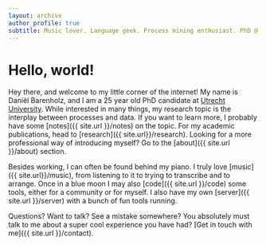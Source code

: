```yaml
---
layout: archive
author_profile: true
subtitle: Music lover. Language geek. Process mining enthusiast. PhD @ UU.
---
```


<h1> Hello, world!</h1>

Hey there, and welcome to my little corner of the internet!
My name is Daniël Barenholz, and I am a 25 year old PhD candidate at [Utrecht University](https://www.uu.nl/staff/dbarenholz).
While interested in many things, my research topic is the interplay between processes and data.
If you want to learn more, I probably have some [notes]({{ site.url }}/notes) on the topic.
For my academic publications, head to [research]({{ site.url}}/research).
Looking for a more professional way of introducing myself?
Go to the [about]({{ site.url }}/about) section.

Besides working, I can often be found behind my piano.
I truly love [music]({{ site.url}}/music), from listening to it to trying to transcribe and to arrange.
Once in a blue moon I may also [code]({{ site.url }}/code) some tools, either for a community or for myself.
I also have my own [server]({{ site.url }}/server) with a bunch of fun tools running.

Questions? Want to talk? See a mistake somewhere?
You absolutely must talk to me about a super cool experience you have had?
[Get in touch with me]({{ site.url }}/contact).
